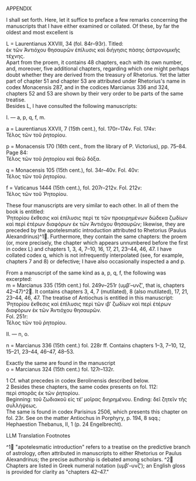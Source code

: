APPENDIX

I shall set forth. Here, let it suffice to preface a few remarks concerning the manuscripts that I have either examined or collated. Of these, by far the oldest and most excellent is

L = Laurentianus XXVIII, 34 (fol. 84r–93r). Titled:  
ἐκ τῶν Ἀντιόχου θησαυρῶν ἐπίλυσις καὶ διήγησις πάσης ἀστρονομικῆς τέχνης.  
Apart from the proem, it contains 48 chapters, each with its own number, and, moreover, five additional chapters, regarding which one might perhaps doubt whether they are derived from the treasury of Rhetorius. Yet the latter part of chapter 51 and chapter 53 are attributed under Rhetorius's name in codex Monacensis 287, and in the codices Marcianus 336 and 324, chapters 52 and 53 are shown by their very order to be parts of the same treatise.  
Besides L, I have consulted the following manuscripts:

I. — a, p, q, f, m.

a = Laurentianus XXVII, 7 (15th cent.), fol. 170r–174v. Fol. 174v:  
Τέλος τῶν τοῦ ῥητορίου.

p = Monacensis 170 (16th cent., from the library of P. Victorius), pp. 75–84. Page 84:  
Τέλος τῶν τοῦ ῥητορίου καὶ θεῶ δόξα.

q = Monacensis 105 (15th cent.), fol. 34r–40v. Fol. 40v:  
Τέλος τῶν τοῦ ῥητορίου.

f = Vaticanus 1444 (15th cent.), fol. 207r–212v. Fol. 212v:  
Τέλος τῶν τοῦ Ῥητορίου.

These four manuscripts are very similar to each other. In all of them the book is entitled:  
Ῥητορίου ἔκθεσις καὶ ἐπίλυσις περὶ τε τῶν προειρημένων δώδεκα ζωδίων καὶ περὶ ἐτέρων διαφόρων ἐκ τῶν Ἀντιόχου θησαυρῶν; likewise, they are preceded by the apotelesmatic introduction attributed to Rhetorius (Paulus Alexandrinus)^1🤖. Furthermore, they contain the same chapters: the proem (or, more precisely, the chapter which appears unnumbered before the first in codex L) and chapters 1, 3, 4, 7–10, 16, 17, 21, 23–44, 46, 47. I have collated codex q, which is not infrequently interpolated (see, for example, chapters 7 and 8) or defective; I have also occasionally inspected a and p.

From a manuscript of the same kind as a, p, q, f, the following was excerpted:  
m = Marcianus 335 (15th cent.) fol. 249v–251r (υμβ′–υνζ′, that is, chapters 42–47)^2🤖. It contains chapters 3, 4, 7 (mutilated), 8 (also mutilated), 17, 21, 23–44, 46, 47. The treatise of Antiochus is entitled in this manuscript:  
Ῥητορίου ἔκθεσις καὶ ἐπίλυσις περὶ τῶν ιβ′ ζωδίων καὶ περὶ ἐτέρων διαφόρων ἐκ τῶν Ἀντιόχου θησαυρῶν.  
Fol. 251r:  
Τέλος τῶν τοῦ ῥητορίου.

II. — n, o.

n = Marcianus 336 (15th cent.) fol. 228r ff. Contains chapters 1–3, 7–10, 12, 15–21, 23–44, 46–47, 48–53.

Exactly the same are found in the manuscript  
o = Marcianus 324 (15th cent.) fol. 127r–132r.

1 Cf. what precedes in codex Berolinensis described below.  
2 Besides these chapters, the same codex presents on fol. 112:  
περὶ σπορᾶς ἐκ τῶν ῥητορίου.  
Beginning: τοῦ ζωδιακοῦ εἰς τέ′ μοῖρας διηρημένου. Ending: δεῖ ζητεῖν τῆς συλλήψεως.  
The same is found in codex Parisinus 2506, which presents this chapter on fol. 23r. See on the matter Antiochus in Porphyry, p. 194, 8 sqq.; Hephaestion Thebanus, II, 1 (p. 24 Engelbrecht).



LLM Translation Footnotes

^1🤖 "apotelesmatic introduction" refers to a treatise on the predictive branch of astrology, often attributed in manuscripts to either Rhetorius or Paulus Alexandrinus; the precise authorship is debated among scholars.
^2🤖 Chapters are listed in Greek numeral notation (υμβ′–υνζ′); an English gloss is provided for clarity as "chapters 42–47."
